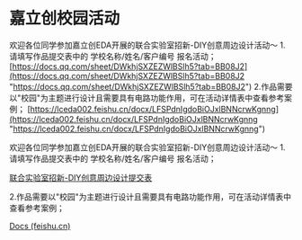 # 嘉立创校园活动

欢迎各位同学参加嘉立创EDA开展的联合实验室招新-DIY创意周边设计活动～ 1.请填写作品提交表中的 学校名称/姓名/客户编号 报名活动； [https://docs.qq.com/sheet/DWkhjSXZEZWlBSlh5?tab=BB08J2](https://docs.qq.com/sheet/DWkhjSXZEZWlBSlh5?tab=BB08J2 "https://docs.qq.com/sheet/DWkhjSXZEZWlBSlh5?tab=BB08J2") 2.作品需要以"校园"为主题进行设计且需要具有电路功能作用，可在活动详情表中查看参考案例； [https://lceda002.feishu.cn/docx/LFSPdnIgdoBiOJxlBNNcrwKgnng](https://lceda002.feishu.cn/docx/LFSPdnIgdoBiOJxlBNNcrwKgnng "https://lceda002.feishu.cn/docx/LFSPdnIgdoBiOJxlBNNcrwKgnng")

欢迎各位同学参加嘉立创EDA开展的联合实验室招新-DIY创意周边设计活动～ 1.请填写作品提交表中的 学校名称/姓名/客户编号 报名活动；

[联合实验室招新-DIY创意周边设计提交表](https://docs.qq.com/sheet/DWkhjSXZEZWlBSlh5?tab=BB08J2 "联合实验室招新-DIY创意周边设计提交表")

2.作品需要以"校园"为主题进行设计且需要具有电路功能作用，可在活动详情表中查看参考案例；

[Docs (feishu.cn)](https://lceda002.feishu.cn/docx/LFSPdnIgdoBiOJxlBNNcrwKgnng "Docs (feishu.cn)")
